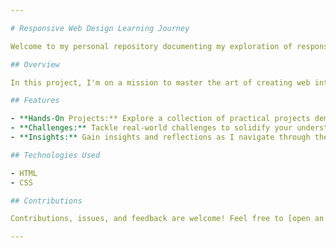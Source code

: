 ```yaml
---

# Responsive Web Design Learning Journey

Welcome to my personal repository documenting my exploration of responsive web design! 🌐

## Overview

In this project, I'm on a mission to master the art of creating web interfaces that seamlessly adapt to various devices and screen sizes. From foundational HTML and CSS concepts to advanced responsive design techniques, every commit represents a step forward in my learning journey.

## Features

- **Hands-On Projects:** Explore a collection of practical projects demonstrating responsive design principles.
- **Challenges:** Tackle real-world challenges to solidify your understanding of responsive web development.
- **Insights:** Gain insights and reflections as I navigate through the learning process.

## Technologies Used

- HTML
- CSS

## Contributions

Contributions, issues, and feedback are welcome! Feel free to [open an issue]([link-to-issues](https://github.com/TheCyberKnight777/-FreeCodeCamp-Responsive-Web-Design-/issues)https://github.com/TheCyberKnight777/-FreeCodeCamp-Responsive-Web-Design-/issues) or [submit a pull request]([link-to-pulls](https://github.com/TheCyberKnight777/-FreeCodeCamp-Responsive-Web-Design-/pulls)https://github.com/TheCyberKnight777/-FreeCodeCamp-Responsive-Web-Design-/pulls).

---
```

